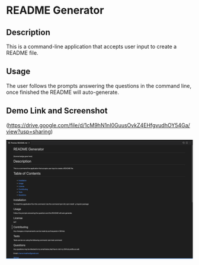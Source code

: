 # README Generator

## Description
This is a command-line application that accepts user input to create a README file.


## Usage
The user follows the prompts answering the questions in the command line, once finished the README will auto-generate.


## Demo Link and Screenshot

(https://drive.google.com/file/d/1cM9hN1nI0GuusOvkZ4EHfgvudhOY54Ga/view?usp=sharing)


![screenshot](./images/Screen%20Shot%202022-09-08%20at%2010.07.16%20PM.png)


